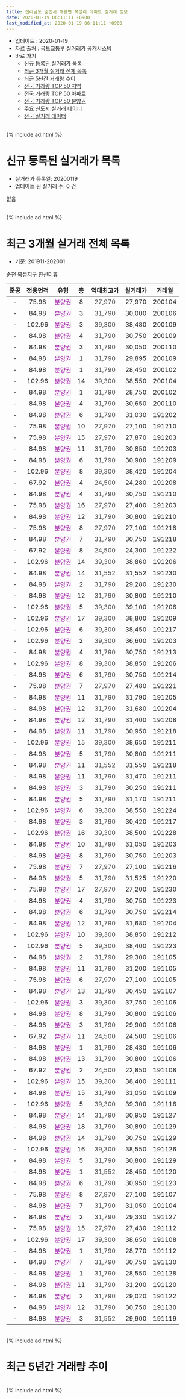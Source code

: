 ```yaml
---
title: 전라남도 순천시 해룡면 복성리 아파트 실거래 정보
date: 2020-01-19 06:11:11 +0900
last_modified_at: 2020-01-19 06:11:11 +0900
---
```


* 업데이트 : 2020-01-19
* 자료 출처 : [국토교통부 실거래가 공개시스템](http://rt.molit.go.kr)
* 바로 가기
    * [신규 등록된 실거래가 목록](#신규-등록된-실거래가-목록)
    * [최근 3개월 실거래 전체 목록](#최근-3개월-실거래-전체-목록)
    * [최근 5년간 거래량 추이](#최근-5년간-거래량-추이)
    * [전국 거래량 TOP 50 지역](https://apt-info.github.io/apt-trade-info/최근-3개월-전국에서-가장-거래가-많이-발생한-지역)
    * [전국 거래량 TOP 50 아파트](https://apt-info.github.io/apt-trade-info/최근-3개월-전국에서-가장-거래가-많이-발생한-아파트)
    * [전국 거래량 TOP 50 분양권](https://apt-info.github.io/apt-trade-info/최근-3개월-전국에서-가장-거래가-많이-발생한-분양권)
    * [주요 신도시 실거래 데이터](https://apt-info.github.io/apt-trade-info/주요-신도시)
    * [전국 실거래 데이터](https://apt-info.github.io/apt-trade-info/전국)
<br>
{% include ad.html %}
<br>

# 신규 등록된 실거래가 목록
* 실거래가 등록일: 20200119
* 업데이트 된 실거래 수: 0 건

없음

<br>
{% include ad.html %}
<br>

# 최근 3개월 실거래 전체 목록
* 기준: 201911-202001


[순천 복성지구 한신더휴](https://search.naver.com/search.naver?query=%EC%A0%84%EB%9D%BC%EB%82%A8%EB%8F%84+%EC%88%9C%EC%B2%9C%EC%8B%9C+%ED%95%B4%EB%A3%A1%EB%A9%B4+%EB%B3%B5%EC%84%B1%EB%A6%AC+%EC%88%9C%EC%B2%9C+%EB%B3%B5%EC%84%B1%EC%A7%80%EA%B5%AC+%ED%95%9C%EC%8B%A0%EB%8D%94%ED%9C%B4)

|준공|전용면적|유형|층|역대최고가|실거래가|거래월|
|:---:|:---:|:---:|:---:|:---:|:---:|:---:|
|-|75.98|<span style="color:#9C11A5">분양권</span>|8|<span style="color:#444444">27,970</span>|27,970|200104|
|-|84.98|<span style="color:#9C11A5">분양권</span>|3|<span style="color:#444444">31,790</span>|30,000|200106|
|-|102.96|<span style="color:#9C11A5">분양권</span>|3|<span style="color:#444444">39,300</span>|38,480|200109|
|-|84.98|<span style="color:#9C11A5">분양권</span>|4|<span style="color:#444444">31,790</span>|30,750|200109|
|-|84.98|<span style="color:#9C11A5">분양권</span>|3|<span style="color:#444444">31,790</span>|30,050|200110|
|-|84.98|<span style="color:#9C11A5">분양권</span>|1|<span style="color:#444444">31,790</span>|29,895|200109|
|-|84.98|<span style="color:#9C11A5">분양권</span>|1|<span style="color:#444444">31,790</span>|28,450|200102|
|-|102.96|<span style="color:#9C11A5">분양권</span>|14|<span style="color:#444444">39,300</span>|38,550|200104|
|-|84.98|<span style="color:#9C11A5">분양권</span>|1|<span style="color:#444444">31,790</span>|28,750|200102|
|-|84.98|<span style="color:#9C11A5">분양권</span>|4|<span style="color:#444444">31,790</span>|30,650|200110|
|-|84.98|<span style="color:#9C11A5">분양권</span>|6|<span style="color:#444444">31,790</span>|31,030|191202|
|-|75.98|<span style="color:#9C11A5">분양권</span>|10|<span style="color:#444444">27,970</span>|27,100|191210|
|-|75.98|<span style="color:#9C11A5">분양권</span>|15|<span style="color:#444444">27,970</span>|27,870|191203|
|-|84.98|<span style="color:#9C11A5">분양권</span>|11|<span style="color:#444444">31,790</span>|30,850|191203|
|-|84.98|<span style="color:#9C11A5">분양권</span>|6|<span style="color:#444444">31,790</span>|30,900|191209|
|-|102.96|<span style="color:#9C11A5">분양권</span>|8|<span style="color:#444444">39,300</span>|38,420|191204|
|-|67.92|<span style="color:#9C11A5">분양권</span>|4|<span style="color:#444444">24,500</span>|24,280|191208|
|-|84.98|<span style="color:#9C11A5">분양권</span>|4|<span style="color:#444444">31,790</span>|30,750|191210|
|-|75.98|<span style="color:#9C11A5">분양권</span>|16|<span style="color:#444444">27,970</span>|27,400|191203|
|-|84.98|<span style="color:#9C11A5">분양권</span>|12|<span style="color:#444444">31,790</span>|30,800|191210|
|-|75.98|<span style="color:#9C11A5">분양권</span>|8|<span style="color:#444444">27,970</span>|27,100|191218|
|-|84.98|<span style="color:#9C11A5">분양권</span>|7|<span style="color:#444444">31,790</span>|30,750|191218|
|-|67.92|<span style="color:#9C11A5">분양권</span>|8|<span style="color:#444444">24,500</span>|24,300|191222|
|-|102.96|<span style="color:#9C11A5">분양권</span>|14|<span style="color:#444444">39,300</span>|38,860|191206|
|-|84.98|<span style="color:#9C11A5">분양권</span>|14|<span style="color:#444444">31,552</span>|31,552|191230|
|-|84.98|<span style="color:#9C11A5">분양권</span>|2|<span style="color:#444444">31,790</span>|29,280|191230|
|-|84.98|<span style="color:#9C11A5">분양권</span>|12|<span style="color:#444444">31,790</span>|30,800|191210|
|-|102.96|<span style="color:#9C11A5">분양권</span>|5|<span style="color:#444444">39,300</span>|39,100|191206|
|-|102.96|<span style="color:#9C11A5">분양권</span>|17|<span style="color:#444444">39,300</span>|38,800|191209|
|-|102.96|<span style="color:#9C11A5">분양권</span>|6|<span style="color:#444444">39,300</span>|38,450|191217|
|-|102.96|<span style="color:#9C11A5">분양권</span>|2|<span style="color:#444444">39,300</span>|36,600|191203|
|-|84.98|<span style="color:#9C11A5">분양권</span>|4|<span style="color:#444444">31,790</span>|30,750|191213|
|-|102.96|<span style="color:#9C11A5">분양권</span>|8|<span style="color:#444444">39,300</span>|38,850|191206|
|-|84.98|<span style="color:#9C11A5">분양권</span>|6|<span style="color:#444444">31,790</span>|30,750|191214|
|-|75.98|<span style="color:#9C11A5">분양권</span>|7|<span style="color:#444444">27,970</span>|27,480|191221|
|-|84.98|<span style="color:#9C11A5">분양권</span>|11|<span style="color:#444444">31,790</span>|31,790|191205|
|-|84.98|<span style="color:#9C11A5">분양권</span>|12|<span style="color:#444444">31,790</span>|31,680|191204|
|-|84.98|<span style="color:#9C11A5">분양권</span>|12|<span style="color:#444444">31,790</span>|31,400|191208|
|-|84.98|<span style="color:#9C11A5">분양권</span>|11|<span style="color:#444444">31,790</span>|30,950|191218|
|-|102.96|<span style="color:#9C11A5">분양권</span>|15|<span style="color:#444444">39,300</span>|38,650|191211|
|-|84.98|<span style="color:#9C11A5">분양권</span>|5|<span style="color:#444444">31,790</span>|30,800|191211|
|-|84.98|<span style="color:#9C11A5">분양권</span>|11|<span style="color:#444444">31,552</span>|31,550|191218|
|-|84.98|<span style="color:#9C11A5">분양권</span>|11|<span style="color:#444444">31,790</span>|31,470|191211|
|-|84.98|<span style="color:#9C11A5">분양권</span>|3|<span style="color:#444444">31,790</span>|30,250|191211|
|-|84.98|<span style="color:#9C11A5">분양권</span>|5|<span style="color:#444444">31,790</span>|31,170|191211|
|-|102.96|<span style="color:#9C11A5">분양권</span>|6|<span style="color:#444444">39,300</span>|38,550|191224|
|-|84.98|<span style="color:#9C11A5">분양권</span>|3|<span style="color:#444444">31,790</span>|30,420|191217|
|-|102.96|<span style="color:#9C11A5">분양권</span>|16|<span style="color:#444444">39,300</span>|38,500|191228|
|-|84.98|<span style="color:#9C11A5">분양권</span>|10|<span style="color:#444444">31,790</span>|31,050|191203|
|-|84.98|<span style="color:#9C11A5">분양권</span>|8|<span style="color:#444444">31,790</span>|30,750|191203|
|-|75.98|<span style="color:#9C11A5">분양권</span>|7|<span style="color:#444444">27,970</span>|27,100|191216|
|-|84.98|<span style="color:#9C11A5">분양권</span>|5|<span style="color:#444444">31,790</span>|31,525|191220|
|-|75.98|<span style="color:#9C11A5">분양권</span>|17|<span style="color:#444444">27,970</span>|27,200|191230|
|-|84.98|<span style="color:#9C11A5">분양권</span>|4|<span style="color:#444444">31,790</span>|30,750|191223|
|-|84.98|<span style="color:#9C11A5">분양권</span>|6|<span style="color:#444444">31,790</span>|30,750|191214|
|-|84.98|<span style="color:#9C11A5">분양권</span>|12|<span style="color:#444444">31,790</span>|31,680|191204|
|-|102.96|<span style="color:#9C11A5">분양권</span>|10|<span style="color:#444444">39,300</span>|38,850|191212|
|-|102.96|<span style="color:#9C11A5">분양권</span>|5|<span style="color:#444444">39,300</span>|38,400|191223|
|-|84.98|<span style="color:#9C11A5">분양권</span>|2|<span style="color:#444444">31,790</span>|29,300|191105|
|-|84.98|<span style="color:#9C11A5">분양권</span>|11|<span style="color:#444444">31,790</span>|31,200|191105|
|-|75.98|<span style="color:#9C11A5">분양권</span>|6|<span style="color:#444444">27,970</span>|27,100|191105|
|-|84.98|<span style="color:#9C11A5">분양권</span>|13|<span style="color:#444444">31,790</span>|30,450|191107|
|-|102.96|<span style="color:#9C11A5">분양권</span>|3|<span style="color:#444444">39,300</span>|37,750|191106|
|-|84.98|<span style="color:#9C11A5">분양권</span>|8|<span style="color:#444444">31,790</span>|30,800|191106|
|-|84.98|<span style="color:#9C11A5">분양권</span>|3|<span style="color:#444444">31,790</span>|29,900|191106|
|-|67.92|<span style="color:#9C11A5">분양권</span>|11|<span style="color:#444444">24,500</span>|24,500|191106|
|-|84.98|<span style="color:#9C11A5">분양권</span>|1|<span style="color:#444444">31,790</span>|28,430|191106|
|-|84.98|<span style="color:#9C11A5">분양권</span>|13|<span style="color:#444444">31,790</span>|30,800|191106|
|-|67.92|<span style="color:#9C11A5">분양권</span>|2|<span style="color:#444444">24,500</span>|22,850|191108|
|-|102.96|<span style="color:#9C11A5">분양권</span>|15|<span style="color:#444444">39,300</span>|38,400|191111|
|-|84.98|<span style="color:#9C11A5">분양권</span>|15|<span style="color:#444444">31,790</span>|31,050|191109|
|-|102.96|<span style="color:#9C11A5">분양권</span>|5|<span style="color:#444444">39,300</span>|39,300|191116|
|-|84.98|<span style="color:#9C11A5">분양권</span>|14|<span style="color:#444444">31,790</span>|30,950|191127|
|-|84.98|<span style="color:#9C11A5">분양권</span>|18|<span style="color:#444444">31,790</span>|30,890|191129|
|-|84.98|<span style="color:#9C11A5">분양권</span>|14|<span style="color:#444444">31,790</span>|30,750|191129|
|-|102.96|<span style="color:#9C11A5">분양권</span>|16|<span style="color:#444444">39,300</span>|38,550|191126|
|-|84.98|<span style="color:#9C11A5">분양권</span>|5|<span style="color:#444444">31,790</span>|30,800|191129|
|-|84.98|<span style="color:#9C11A5">분양권</span>|1|<span style="color:#444444">31,552</span>|28,450|191120|
|-|84.98|<span style="color:#9C11A5">분양권</span>|6|<span style="color:#444444">31,790</span>|30,950|191123|
|-|75.98|<span style="color:#9C11A5">분양권</span>|8|<span style="color:#444444">27,970</span>|27,100|191107|
|-|84.98|<span style="color:#9C11A5">분양권</span>|7|<span style="color:#444444">31,790</span>|31,050|191104|
|-|84.98|<span style="color:#9C11A5">분양권</span>|2|<span style="color:#444444">31,790</span>|29,330|191127|
|-|75.98|<span style="color:#9C11A5">분양권</span>|15|<span style="color:#444444">27,970</span>|27,430|191112|
|-|102.96|<span style="color:#9C11A5">분양권</span>|17|<span style="color:#444444">39,300</span>|38,650|191108|
|-|84.98|<span style="color:#9C11A5">분양권</span>|1|<span style="color:#444444">31,790</span>|28,770|191112|
|-|84.98|<span style="color:#9C11A5">분양권</span>|7|<span style="color:#444444">31,790</span>|30,750|191130|
|-|84.98|<span style="color:#9C11A5">분양권</span>|1|<span style="color:#444444">31,790</span>|28,550|191128|
|-|84.98|<span style="color:#9C11A5">분양권</span>|11|<span style="color:#444444">31,790</span>|31,200|191120|
|-|84.98|<span style="color:#9C11A5">분양권</span>|2|<span style="color:#444444">31,790</span>|29,020|191122|
|-|84.98|<span style="color:#9C11A5">분양권</span>|12|<span style="color:#444444">31,790</span>|30,750|191130|
|-|84.98|<span style="color:#9C11A5">분양권</span>|3|<span style="color:#444444">31,552</span>|29,900|191119|


<br>
{% include ad.html %}
<br>

# 최근 5년간 거래량 추이


<div style="width:100%;">
    <canvas id="deal_progress" height="200"></canvas>
</div>

<script>
new Chart(document.getElementById("deal_progress"), {
    type: 'line',
    data: {
        labels: ['201501','201502','201503','201504','201505','201506','201507','201508','201509','201510','201511','201512','201601','201602','201603','201604','201605','201606','201607','201608','201609','201610','201611','201612','201701','201702','201703','201704','201705','201706','201707','201708','201709','201710','201711','201712','201801','201802','201803','201804','201805','201806','201807','201808','201809','201810','201811','201812','201901','201902','201903','201904','201905','201906','201907','201908','201909','201910','201911','201912','202001'],
        datasets: [{
            label: '매매',
            pointRadius: 1,
            data: [0, 0, 0, 0, 0, 0, 0, 0, 0, 0, 0, 0, 0, 0, 0, 0, 0, 0, 0, 0, 0, 0, 0, 0, 0, 0, 0, 0, 0, 0, 0, 0, 0, 0, 0, 0, 0, 0, 0, 0, 0, 0, 0, 0, 0, 0, 0, 0, 0, 0, 0, 0, 0, 0, 10, 284, 84, 44, 33, 48, 10],
            borderColor: "rgba(255, 201, 14, 1)",
            backgroundColor: "rgba(255, 201, 14, 0.5)",
            fill: false,
            lineTension: 0
        },{
            label: '전월세',
            pointRadius: 1,
            data: [0, 0, 0, 0, 0, 0, 0, 0, 0, 0, 0, 0, 0, 0, 0, 0, 0, 0, 0, 0, 0, 0, 0, 0, 0, 0, 0, 0, 0, 0, 0, 0, 0, 0, 0, 0, 0, 0, 0, 0, 0, 0, 0, 0, 0, 0, 0, 0, 0, 0, 0, 0, 0, 0, 0, 0, 0, 0, 0, 0, 0],
            borderColor: "rgba(0, 141, 185, 1)",
            backgroundColor: "rgba(0, 141, 185, 0.5)",
            fill: false,
            lineTension: 0
        }
        ]
    },
    options: {
        responsive: true,
        title: {
            display: false
        },
        tooltips: {
            mode: 'index',
            intersect: false
        },
        hover: {
            mode: 'nearest',
            intersect: true
        },
        scales: {
            xAxes: [{
                display: true,
                scaleLabel: {
                    display: true,
                    labelString: '년/월'
                }
            }],
            yAxes: [{
                display: true,
                ticks: {
                    suggestedMin: 0,
                },
                scaleLabel: {
                    display: true,
                    labelString: '실거래 수'
                }
            }]
        }
    }
});

</script>


<br>
{% include ad.html %}
<br>


